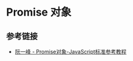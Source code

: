 # Promise 对象

## 参考链接

- [阮一峰 - Promise对象-JavaScript标准参考教程](http://javascript.ruanyifeng.com/advanced/promise.html)